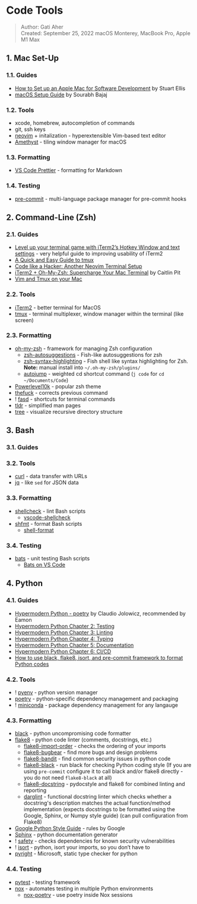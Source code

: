 # Code Tools

> Author: Gati Aher  
> Created: September 25, 2022
> macOS Monterey, MacBook Pro, Apple M1 Max

## 1. Mac Set-Up

### 1.1. Guides

- [How to Set up an Apple Mac for Software Development](https://www.stuartellis.name/articles/mac-setup/) by Stuart Ellis
- [macOS Setup Guide](https://sourabhbajaj.com/mac-setup/) by Sourabh Bajaj

### 1.2. Tools

- xcode, homebrew, autocompletion of commands
- git, ssh keys
- [neovim](https://neovim.io/) + initalization - hyperextensible Vim-based text editor
- [Amethyst](https://ianyh.com/amethyst/) - tiling window manager for macOS

### 1.3. Formatting

- [VS Code Prettier](https://marketplace.visualstudio.com/items?itemName=esbenp.prettier-vscode) - formatting for Markdown

### 1.4. Testing

- [pre-commit](https://pre-commit.com/) - multi-language package manager for pre-commit hooks

## 2. Command-Line (Zsh)

### 2.1. Guides

- [Level up your terminal game with iTerm2’s Hotkey Window and text settings](https://www.typefloundry.com/1-800-iterm-bling.html) - very helpful guide to improving usability of iTerm2
- [A Quick and Easy Guide to tmux](https://www.hamvocke.com/blog/a-quick-and-easy-guide-to-tmux/)
- [Code like a Hacker: Another Neovim Terminal Setup](https://ccavales3.medium.com/code-like-a-hacker-another-neovim-terminal-setup-4613abecb7c8)
- [iTerm2 + Oh-My-Zsh: Supercharge Your Mac Terminal](https://catalins.tech/improve-mac-terminal#heading-install-iterm2) by Caitlin Pit
- [Vim and Tmux on your Mac](https://fideloper.com/mac-vim-tmux)

### 2.2. Tools

- [iTerm2](https://iterm2.com/) - better terminal for MacOS
- [tmux](https://github.com/tmux/tmux/wiki) - terminal multiplexer, window manager within the terminal (like screen)

### 2.3. Formatting

- [oh-my-zsh](https://ohmyz.sh/) - framework for managing Zsh configuration
  - [zsh-autosuggestions](https://github.com/zsh-users/zsh-autosuggestions) - Fish-like autosuggestions for zsh
  - [zsh-syntax-highlighting](https://github.com/zsh-users/zsh-syntax-highlighting) - Fish shell like syntax highlighting for Zsh. **Note:** manual install into `~/.oh-my-zsh/plugins/`
  - [autojump](https://github.com/wting/autojump) - weighted cd shortcut command (`j code` for `cd ~/Documents/Code`)
- [Powerlevel10k](https://github.com/romkatv/powerlevel10k) - popular zsh theme
- [thefuck](https://github.com/nvbn/thefuck) - corrects previous command
- ! [fasd](https://github.com/clvv/fasd) - shortcuts for terminal commands
- [tldr](https://tldr.sh/) - simplified man pages
- [tree](https://formulae.brew.sh/formula/tree) - visualize recursive directory structure

## 3. Bash

### 3.1. Guides

### 3.2. Tools

- [curl](https://curl.se/) - data transfer with URLs
- [jq](https://stedolan.github.io/jq/) - like `sed` for JSON data

### 3.3. Formatting

- [shellcheck](https://github.com/koalaman/shellcheck) - lint Bash scripts
  - [vscode-shellcheck](https://marketplace.visualstudio.com/items?itemName=timonwong.shellcheck)
- [shfmt](https://github.com/mvdan/sh) - format Bash scripts
  - [shell-format](https://marketplace.visualstudio.com/items?itemName=foxundermoon.shell-format)

### 3.4. Testing

- [bats](https://bats-core.readthedocs.io/en/stable/installation.html) - unit testing Bash scripts
  - [Bats on VS Code](https://marketplace.visualstudio.com/items?itemName=jetmartin.bats)

## 4. Python

### 4.1. Guides

- [Hypermodern Python - poetry](https://cjolowicz.github.io/posts/hypermodern-python-01-setup/) by Claudio Jolowicz, recommended by Eamon
- [Hypermodern Python Chapter 2: Testing](https://cjolowicz.github.io/posts/hypermodern-python-02-testing/)
- [Hypermodern Python Chapter 3: Linting](https://cjolowicz.github.io/posts/hypermodern-python-03-linting/)
- [Hypermodern Python Chapter 4: Typing](https://cjolowicz.github.io/posts/hypermodern-python-04-typing/)
- [Hypermodern Python Chapter 5: Documentation](https://cjolowicz.github.io/posts/hypermodern-python-05-documentation/)
- [Hypermodern Python Chapter 6: CI/CD](https://cjolowicz.github.io/posts/hypermodern-python-06-ci-cd/)
- [How to use black, flake8, isort, and pre-commit framework to format Python codes](http://www.sefidian.com/2021/08/03/how-to-use-black-flake8-and-isort-to-format-python-codes/)

### 4.2. Tools

- ! [pyenv](https://github.com/pyenv/pyenv) - python version manager
- [poetry](https://python-poetry.org/docs/#system-requirements) - python-specific dependency management and packaging
- ! [miniconda](https://docs.conda.io/en/latest/miniconda.html) - package dependency management for any langauge

### 4.3. Formatting

- [black](https://github.com/psf/black) - python uncompromising code formatter
- [flake8](https://flake8.pycqa.org/en/latest/) - python code linter (comments, docstrings, etc.)
  - [flake8-import-order](https://pypi.org/project/flake8-import-order/) - checks the ordering of your imports
  - [flake8-bugbear](https://github.com/PyCQA/flake8-bugbear) - find more bugs and design problems
  - [flake8-bandit](https://github.com/tylerwince/flake8-bandit) - find common security issues in python code
  - [flake8-black](https://github.com/peterjc/flake8-black) - run black for checking Python coding style (If you are using `pre-commit` configure it to call black and/or flake8 directly - you do not need `flake8-black` at all)
  - [flake8-docstring](https://github.com/PyCQA/flake8-docstrings) - pydocstyle and flake8 for combined linting and reporting
  - [darglint](https://github.com/terrencepreilly/darglint) - functional docstring linter which checks whether a docstring's description matches the actual function/method implementation (expects docstrings to be formatted using the Google, Sphinx, or Numpy style guide) (can pull configuration from Flake8)
- [Google Python Style Guide](https://google.github.io/styleguide/pyguide.html) - rules by Google
- [Sphinx](https://www.sphinx-doc.org/en/master/) - python documentation generator
- ! [safety](https://github.com/pyupio/safety) - checks dependencies for known security vulnerabilities
- ! [isort](https://github.com/PyCQA/isort) - python, isort your imports, so you don’t have to
- [pyright](https://github.com/microsoft/pyright) - Microsoft, static type checker for python

### 4.4. Testing

- [pytest](https://docs.pytest.org/en/7.1.x/) - testing framework
- [nox](https://nox.thea.codes/en/stable/) - automates testing in multiple Python environments
  - [nox-poetry](https://github.com/cjolowicz/nox-poetry) - use poetry inside Nox sessions
